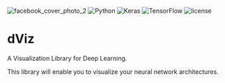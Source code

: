 ![facebook_cover_photo_2](https://user-images.githubusercontent.com/48712410/94682355-7294a080-0342-11eb-9619-6d0aff02a533.png)
![Python](https://img.shields.io/badge/python-3670A0?style=for-the-badge&logo=python&logoColor=ffdd54)
![Keras](https://img.shields.io/badge/Keras-%23D00000.svg?style=for-the-badge&logo=Keras&logoColor=white)
![TensorFlow](https://img.shields.io/badge/TensorFlow-%23FF6F00.svg?style=for-the-badge&logo=TensorFlow&logoColor=white)
![license](https://badgen.net/github/license/micromatch/micromatch)
# dViz
A Visualization Library for Deep Learning.

This library will enable you to visualize your neural network architectures.
